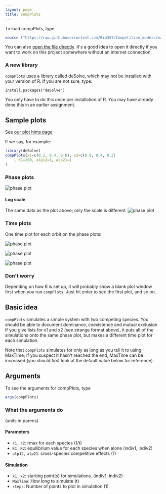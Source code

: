```yaml
---
layout: page
title: compPlots
---
```


To load compPlots, type

``` R
source ("https://raw.githubusercontent.com/Bio3SS/Competition_models/master/comp.R")
```

You can also [open the file directly](https://raw.githubusercontent.com/Bio3SS/Competition_models/master/comp.R). It's a good idea to open it directly if you want to work on this project somewhere without an internet connection.

### A new library

`compPlots` uses a library called deSolve, which may not be installed
with your version of R. If you are not sure, type:

``` RR
install.packages("deSolve")
```

You only have to do this once per installation of R. You may have
already done this in an earlier assignment.

Sample plots
------------

See [our plot hints page](../plotHints)

If we say, for example:

``` R
library(deSolve)
compPlots(x1=c(0.2, 0.4, 0.8), x2=c(0.8, 0.4, 0.2)
	, K1=200, alp12=1, alp21=1
)
``` 

### Phase plots

![phase plot](index.Rout-0.png)

#### Log scale

The same data as the plot above; only the scale is different.
![phase plot](index.Rout-1.png)

### Time plots

One time plot for each orbit on the phase plots:

![phase plot](index.Rout-2.png)

![phase plot](index.Rout-3.png)

![phase plot](index.Rout-4.png)

### Don't worry

Depending on how R is set up, it will probably show a blank plot window
first when you run `compPlots`. Just hit enter to see the first plot,
and so on.

Basic idea
----------

`compPlots` simulates a simple system with two competing species. You
should be able to document dominance, coexistence and mutual exclusion.
If you give lists for x1 and x2 (see strange format above), it puts all
of the simulations onto the same phase plot, but makes a different time
plot for each simulation.

Note that `compPlots` simulates for only as long as you tell it to using
MaxTime; if you suspect it hasn't reached the end, MaxTime can be
increased (you should first look at the default value below for
reference).

Arguments
---------

To see the arguments for compPlots, type
``` R
args(compPlots)
```


### What the arguments do

(units in parens)

#### Parameters

-   `r1,` `r2`: rmax for each species (1/t)
-   `K1,` `K2`: equilibrium value for each species when alone
    (indiv1, indiv2)
-   `alp12,` `alp21`: cross-species competitive effects (1)

#### Simulation

-   `x1,` `x2`: starting point(s) for simulations.
    (indiv1, indiv2)
-   `MaxTime`: How long to simulate (t)
-   `steps`: Number of points to plot in simulation (1)
